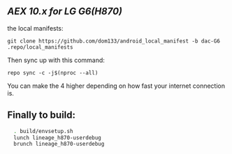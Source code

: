_AEX 10.x for LG G6(H870)_
---------------------------

the local manifests:

	git clone https://github.com/dom133/android_local_manifest -b dac-G6 .repo/local_manifests

Then sync up with this command:

	repo sync -c -j$(nproc --all) 
	
You can make the 4 higher depending on how fast your internet connection is. 

Finally to build:
-----------------

```bash
  . build/envsetup.sh
  lunch lineage_h870-userdebug
  brunch lineage_h870-userdebug
```

